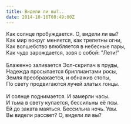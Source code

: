 ```yaml
---
title: Видели ли вы?..
date: 2014-10-16T08:49:00Z
---
```


Как солнце пробуждается. О, видели ли вы?<br />
Как мир вокруг меняется, как трепетны огни,<br />
Как волшебство влюбляется в небесные пары,<br />
Как чудо зарождается, зовя с собой: "Лети!"<br />
<br />
Блаженно заливается Эол-скрипач в пруды,<br />
Надежда просыпается бриллиантами росы,<br />
Земля преображается, и обнажив стопы,<br />
По свету продвигаются лучей златых гонцы.<br />
<br />
И солнце поднимается. И замерли часы.<br />
И тьма в свету купается, бессильны её псы.<br />
Ей до заката маяться. Бессильна ночь. Увы.<br />
Вы видели рассвет? О, видели ли вы?